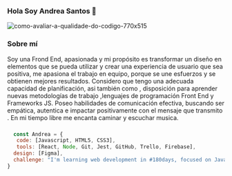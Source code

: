 
### Hola Soy Andrea Santos  👋

![como-avaliar-a-qualidade-do-codigo-770x515](https://user-images.githubusercontent.com/107779160/195121574-d8c29f84-973b-421d-8869-8f55e5482126.png)


### Sobre mí
Soy una Frond End, apasionada y mi propósito es transformar un diseño en elementos que se pueda utilizar y crear una experiencia  de usuario que sea positiva, me apasiona el trabajo en equipo, porque se une esfuerzos y se obtienen mejores resultados. Considero que tengo una adecuada capacidad de planificación, asi también como , disposición para aprender nuevas metodologías de trabajo ,lenguajes de programación Front End y Frameworks JS. Poseo habilidades de comunicación efectiva, buscando ser empática, autentica e impactar positivamente con el mensaje que transmito .
En mi tiempo libre me encanta caminar y escuchar musica.

###
```js
  const Andrea = {
   code: [Javascript, HTML5, CSS3],
   tools: [React, Node, Git, Jest, GitHub, Trello, Firebase],
  design: [Figma],
  challenge: "I'm learning web development in #180days, focused on JavaScript and React"
}
```


